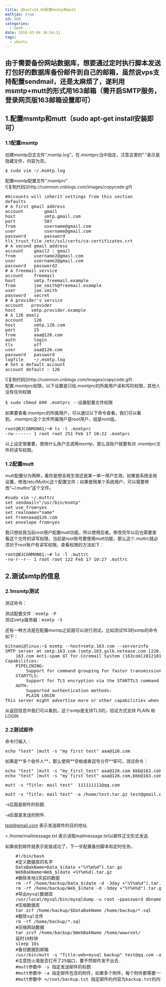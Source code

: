 ```yaml
---
title: Ubuntu14.04配置msmtp和mutt
mathjax: true
id: 160
categories:
  - Geek
date: 2016-03-04 16:54:11
tags:
  - ubuntu
---
```


<div>

## 由于需要备份网站数据库，想要通过定时执行脚本发送打包好的数据库备份邮件到自己的邮箱，虽然说vps支持配置sendmail，还是太麻烦了，遂利用msmtp+mutt的形式用163邮箱（需开启SMTP服务，登录网页版163邮箱设置即可）

## 1.配置msmtp和mutt（sudo apt-get install安装即可）

</div>

### **1.1配置msmtp**

<div>创建msmtp日志文件“.msmtp.log”，在.msmtprc当中指定，注意这里的"."表示是隐藏文件，内容为空。</div>
<div>
<div class="cnblogs_code">
<pre class="">$ sudo vim ~/.msmtp.log</pre>
</div>
配置msmtp配置文件“.msmtprc”
<div class="cnblogs_code">
<div class="cnblogs_code_toolbar"><span class="cnblogs_code_copy"><a title="复制代码">![复制代码](http://common.cnblogs.com/images/copycode.gif)</a></span></div>
<pre class="">#Accounts will inherit settings from this section
defaults
# A first gmail address
account        gmail
host           smtp.gmail.com
port           587
from           username@gmail.com
user           username@gmail.com
password       password
tls_trust_file /etc/ssl/certs/ca-certificates.crt
# A second gmail address
account    gmail2 : gmail
from       username2@gmail.com
user       username2@gmail.com
password   password2
# A freemail service
account    freemail
host       smtp.freemail.example
from       joe_smith@freemail.example
user       joe.smith
password   secret
# A provider's service
account   provider
host      smtp.provider.example
# A 126 emali
account    126
host       smtp.126.com
port       25
from       aaa@126.com
auth       login
tls        off
user       aaa@126.com
password   password
logfile    ~/.msmtp.log
# Set a default account
account default : 126</pre>
<div class="cnblogs_code_toolbar"><span class="cnblogs_code_copy"><a title="复制代码">![复制代码](http://common.cnblogs.com/images/copycode.gif)</a></span></div>
</div>
配置.msmtprc权限，以下设置是只给.msmtprc的所属用户读和写的权限，其他人没有任何权限

</div>
<div>
<div class="cnblogs_code">
<pre>$ sudo chmod 600 .msmtprc --设置配置文件权限</pre>
</div>
如果要查看.msmtprc的所属用户，可以通过以下命令查看，我们可以看到，.msmtprc这个文件所属用户是root用户，组是root组。
<div class="cnblogs_code">
<pre>root@BJCGNMON01:~# ls -l .msmtprc 
-rw------- 1 root root 251 Feb 17 10:22 .msmtprc</pre>
</div>
以上设定很重要，使用什么账户去调用msmtp，那么该账户就要有对 .msmtprc文件的读写权限。

</div>

### **1.2配置mutt**

<div>mutt配置分为两种，看你是想全局生效还是某一单一用户生效。如果是系统全局设置，修改/etc/Muttrc这个配置文件；如果使用某个系统用户，可以需要修改“~/.muttrc”这个文件。</div>
<div>
<div class="cnblogs_code">
<pre class="">#sudo vim ~/.muttrc
set sendmail="/usr/bin/msmtp"
set use_from=yes
set realname="name"
set from=aaa@126.com
set envelope_from=yes</pre>
</div>
我只想给我当前root用户配置mutt功能，所以使用后者。修改完毕以后也需要查看这个文件的读写权限，当前是root账号要使用mutt功能，那么这个.muttrc就必须对于root账户有读写权限。查看权限的方法如下：
<div class="cnblogs_code">
<pre>root@BJCGNMON01:~# ls -l .muttrc 
-rw-r--r-- 1 root root 122 Feb 17 10:27 .muttrc</pre>
</div>

## **2.测试smtp的信息**

</div>

### **2.1msmtp测试**

测试命令：
<div>
<div class="cnblogs_code">
<pre>测试配置文件：msmtp -P
测试smtp服务器：msmtp -S</pre>
</div>
还有一种方法是在配置msmtp之前就可以进行测试，比如测试163的smtp的命令如下：

</div>
<div>
<div class="cnblogs_code">
<pre class="">bitnami@linux:~$ msmtp --host=smtp.163.com --serverinfo
SMTP server at smtp.163.com (smtp.163.gslb.netease.com [220.181.12.18]), port 25:
    163.com Anti-spam GT for Coremail System (163com[20121016])
Capabilities:
    PIPELINING:
        Support for command grouping for faster transmission
    STARTTLS:
        Support for TLS encryption via the STARTTLS command
    AUTH:
        Supported authentication methods:
        PLAIN LOGIN
This server might advertise more or other capabilities when TLS is active.</pre>
</div>
从返回信息中我们可以看到，这个smtp是支持TLS的，验证方式支持 PLAIN 和 LOGIN

</div>

### **2.2测试邮件**

<div>命令行输入：</div>
<div>
<div class="cnblogs_code">
<pre class="">echo "test" |mutt -s "my_first_test" aaa@126.com</pre>
</div>
如果是**多个收件人**，那么使用**空格或者逗号分开**即可，测试命令：
<div class="cnblogs_code">
<pre class="">echo "test" |mutt -s "my_first_test" aaa@126.com bbb@163.com
echo "test" |mutt -s "my_first_test" aaa@126.com,bbb@163.com</pre>
<pre class="">mutt -s "Title: mail test"  111111111@qq.com</pre>
<pre class="">mutt -s "Title: mail test" -a /home/test.tar.gz test@gmail.com &lt; /home/mailmessage.txt</pre>
-s后面是邮件的标题.

-a后面是发送的附件.

test@gmail.com 表示发送邮件的目的地址.

&lt; /home/mailmessage.txt 表示读取mailmessage.txt以邮件正文形式发送.

如果收到邮件就表示安装成功了，下一步配置备份脚本和定时任务。
<pre class="lang:sh decode:true">    #!/bin/bash
    #定义数据库的名字
    DataBakName=Data_$(date +"%Y%m%d").tar.gz
    WebBakName=Web_$(date +%Y%m%d).tar.gz
    #删除本地3天前的数据
    rm -rf /home/backup/Data_$(date -d -3day +"%Y%m%d").tar.gz
    rm -rf /home/backup/Web_$(date -d -3day +"%Y%m%d").tar.gz
    #导出mysql数据库
    /usr/local/mysql/bin/mysqldump -u root -ppassword dbname &gt; /home/backup/seeke.sql
    #压缩数据库
    tar zcf /home/backup/$DataBakName /home/backup/*.sql
    #删除sql文件
    rm -rf /home/backup/*.sql
    #压缩网站数据
    tar zcvf /home/backup/$WebBakName /home/wwwroot/
    延时10秒钟
    sleep 10s
    #备份数据到邮箱
    /usr/bin/mutt -s "Title:web+mysql backup" test@qq.com -a /home/backup/$DataBakName -a /home/backup/$WebBakName &lt;/home/backup/backup.txt
    #注意防火墙是否打开了25端口，要不然邮件发不出去.
    #mutt参数中 -s 指定发送邮件的标题
    #mutt参数中 -a 指定邮件包含的附件，如果多个附件，每个附件都需要一个 -a 参数
    #mutt参数中 &lt;/root/backup.txt 指定邮件的内容为backup.txt的内容</pre>
&nbsp;

</div>
</div>